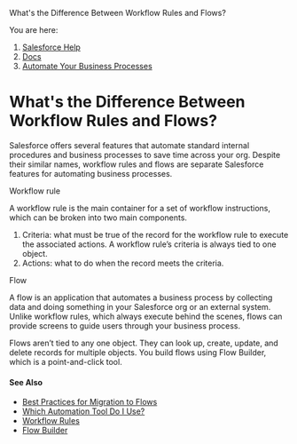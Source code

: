 What's the Difference Between Workflow Rules and Flows?[](/s?language=en_US)

You are here:

1.  [Salesforce Help](/s/?language=en_US)
2.  [Docs](/s/products?language=en_US)
3.  [Automate Your Business Processes](/s/articleView?id=sf.extend_click_process.htm&language=en_US&type=5)

[](/s?language=en_US)What's the Difference Between Workflow Rules and Flows?
============================================================================

Salesforce offers several features that automate standard internal procedures and business processes to save time across your org. Despite their similar names, workflow rules and flows are separate Salesforce features for automating business processes.

Workflow rule

A workflow rule is the main container for a set of workflow instructions, which can be broken into two main components.

1.  Criteria: what must be true of the record for the workflow rule to execute the associated actions. A workflow rule’s criteria is always tied to one object.
2.  Actions: what to do when the record meets the criteria.

Flow

A flow is an application that automates a business process by collecting data and doing something in your Salesforce org or an external system. Unlike workflow rules, which always execute behind the scenes, flows can provide screens to guide users through your business process.

Flows aren’t tied to any one object. They can look up, create, update, and delete records for multiple objects. You build flows using Flow Builder, which is a point-and-click tool.

#### See Also

*   [Best Practices for Migration to Flows](/s/articleView?id=sf.flow_migrate_to_flow_best_practices.htm&language=en_US&type=5 "Workflow Rules and Process Builder are no longer the preferred tools for automating your business processes. With their pending retirement, now is the time to go with flow as the future of automated processes. Flow offers built-in extensibility, application lifecycle management, faster performance, and a foundation for the future.")
*   [Which Automation Tool Do I Use?](/s/articleView?id=sf.process_which_tool.htm&language=en_US&type=5 "Salesforce provides a robust set of automation features to help you save time and resources. Use Flow Builder to automate most of your organization’s repetitive business processes. More features can provide further automation functionality, including approval processes, Flow Orchestration, Einstein Next Best Action, and Apex.")
*   [Workflow Rules](/s/articleView?id=sf.customize_wf.htm&language=en_US&type=5 "Workflow rules let you automate standard internal procedures and processes to save time across your org. A workflow rule is the main container for a set of workflow instructions. These instructions can always be summed up in an if/then statement.")
*   [Flow Builder](/s/articleView?id=sf.flow.htm&language=en_US&type=5 "Whether they’re buying movie tickets, paying bills, or changing restaurant reservations, when a customer interacts with a company, they expect a seamless and personalized experience. Flow Builder, formerly Salesforce Flow, provides declarative process automation for every Salesforce app, experience, and portal with point-and-click automation.")